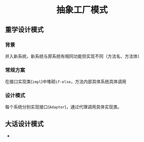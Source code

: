 <h1 align="center">
    抽象工厂模式
</h1>

## 重学设计模式
### 背景

并入新系统，新系统与原系统有相同功能但实现不同（方法名、方法体）

### 常规方案

在接口实现类(`impl`)中堆砌`if-else`，方法内部具体系统具体调用

### 设计模式

每个系统分别实现接口(`Adapter`)，通过代理调用具体实现类。

## 大话设计模式
- 